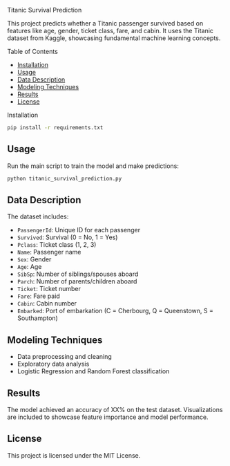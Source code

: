 Titanic Survival Prediction

This project predicts whether a Titanic passenger survived based on features like age, gender, ticket class, fare, and cabin. It uses the Titanic dataset from Kaggle, showcasing fundamental machine learning concepts.

Table of Contents
- [Installation](#installation)
- [Usage](#usage)
- [Data Description](#data-description)
- [Modeling Techniques](#modeling-techniques)
- [Results](#results)
- [License](#license)

 Installation
```bash
pip install -r requirements.txt
```

## Usage
Run the main script to train the model and make predictions:
```bash
python titanic_survival_prediction.py
```

## Data Description
The dataset includes:
- `PassengerId`: Unique ID for each passenger
- `Survived`: Survival (0 = No, 1 = Yes)
- `Pclass`: Ticket class (1, 2, 3)
- `Name`: Passenger name
- `Sex`: Gender
- `Age`: Age
- `SibSp`: Number of siblings/spouses aboard
- `Parch`: Number of parents/children aboard
- `Ticket`: Ticket number
- `Fare`: Fare paid
- `Cabin`: Cabin number
- `Embarked`: Port of embarkation (C = Cherbourg, Q = Queenstown, S = Southampton)

## Modeling Techniques
- Data preprocessing and cleaning
- Exploratory data analysis
- Logistic Regression and Random Forest classification

## Results
The model achieved an accuracy of XX% on the test dataset. Visualizations are included to showcase feature importance and model performance.

## License
This project is licensed under the MIT License.

